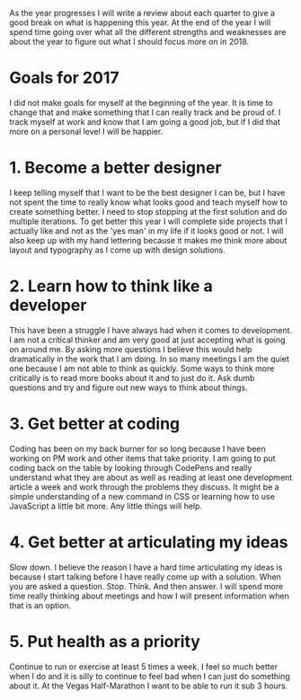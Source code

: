 As the year progresses I will write a review about each quarter to give a good break on what is happening this year. At the end of the year I will spend time going over what all the different strengths and weaknesses are about the year to figure out what I should focus more on in 2018.

Goals for 2017
==============

I did not make goals for myself at the beginning of the year. It is time to change that and make something that I can really track and be proud of. I track myself at work and know that I am going a good job, but if I did that more on a personal level I will be happier.

# 1. Become a better designer
I keep telling myself that I want to be the best designer I can be, but I have not spent the time to really know what looks good and teach myself how to create something better. I need to stop stopping at the first solution and do multiple iterations. To get better this year I will complete side projects that I actually like and not as the 'yes man' in my life if it looks good or not. I will also keep up with my hand lettering because it makes me think more about layout and typography as I come up with design solutions.

# 2. Learn how to think like a developer
This have been a struggle I have always had when it comes to development. I am not a critical thinker and am very good at just accepting what is going on around me. By asking more questions I believe this would help dramatically in the work that I am doing. In so many meetings I am the quiet one because I am not able to think as quickly. Some ways to think more critically is to read more books about it and to just do it. Ask dumb questions and try and figure out new ways to think about things.

# 3. Get better at coding
Coding has been on my back burner for so long because I have been working on PM work and other items that take priority. I am going to put coding back on the table by looking through CodePens and really understand what they are about as well as reading at least one development article a week and work through the problems they discuss. It might be a simple understanding of a new command in CSS or learning how to use JavaScript a little bit more. Any little things will help.

# 4. Get better at articulating my ideas
Slow down. I believe the reason I have a hard time articulating my ideas is because I start talking before I have really come up with a solution. When you are asked a question. Stop. Think. And then answer. I will spend more time really thinking about meetings and how I will present information when that is an option.

# 5. Put health as a priority
Continue to run or exercise at least 5 times a week. I feel so much better when I do and it is silly to continue to feel bad when I can just do something about it. At the Vegas Half-Marathon I want to be able to run it sub 3 hours.
